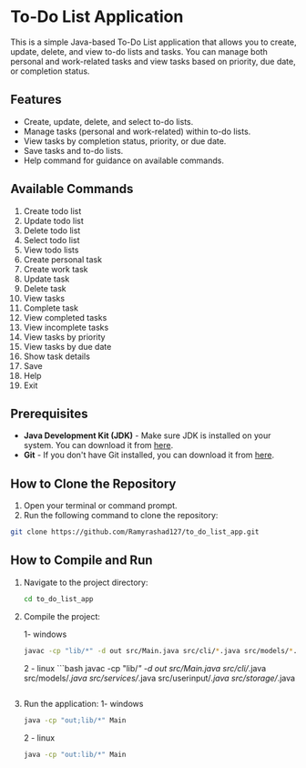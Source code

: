 # To-Do List Application

This is a simple Java-based To-Do List application that allows you to create, update, delete, and view to-do lists and tasks. You can manage both personal and work-related tasks and view tasks based on priority, due date, or completion status.

## Features

- Create, update, delete, and select to-do lists.
- Manage tasks (personal and work-related) within to-do lists.
- View tasks by completion status, priority, or due date.
- Save tasks and to-do lists.
- Help command for guidance on available commands.

## Available Commands

1. Create todo list  
2. Update todo list  
3. Delete todo list  
4. Select todo list  
5. View todo lists  
6. Create personal task  
7. Create work task  
8. Update task  
9. Delete task  
10. View tasks  
11. Complete task  
12. View completed tasks  
13. View incomplete tasks  
14. View tasks by priority  
15. View tasks by due date  
16. Show task details  
17. Save  
18. Help  
19. Exit  

## Prerequisites

- **Java Development Kit (JDK)** - Make sure JDK is installed on your system. You can download it from [here](https://www.oracle.com/java/technologies/javase-jdk11-downloads.html).
- **Git** - If you don't have Git installed, you can download it from [here](https://git-scm.com/downloads).

## How to Clone the Repository

1. Open your terminal or command prompt.
2. Run the following command to clone the repository:

```bash
git clone https://github.com/Ramyrashad127/to_do_list_app.git
```

## How to Compile and Run

1. Navigate to the project directory:
    ```bash
    cd to_do_list_app
    ```
2. Compile the project:
    
   1- windows
    ```bash
    javac -cp "lib/*" -d out src/Main.java src/cli/*.java src/models/*.java src/services/*.java src/userinput/*.java src/storage/*.java
    ```
    2 - linux
       ```bash
    javac -cp "lib/*" -d out src/Main.java src/cli/*.java src/models/*.java src/services/*.java src/userinput/*.java src/storage/*.java
    ```
4. Run the application:
    1- windows
    ```bash
    java -cp "out;lib/*" Main
    ```
    2 - linux
    ```bash
    java -cp "out:lib/*" Main
    ```
